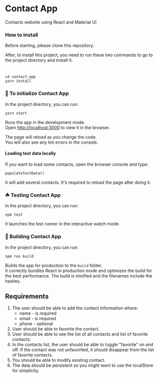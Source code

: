 # Contact App

Contacts website using React and Material UI

### How to install

Before starting, please clone this repository.

After, to install this project, you need to run these two commands to go to the project directory and install it:

#
```
cd contact-app
yarn install
```

### 🍻 To initialize Contact App

In the project directory, you can run:

```
yarn start
```

Runs the app in the development mode.<br>
Open [http://localhost:3000](http://localhost:3000) to view it in the browser.

The page will reload as you change the code.<br>
You will also see any lint errors in the console.

#### Loading test data locally

If you want to load some contacts, open the browser console and type:

```
populateTestData()
```

It will add several contacts.  It's required to reload the page after doing it.

### ☘ Testing Contact App

In the project directory, you can run:

```
npm test
```

It launches the test runner in the interactive watch mode.

### 🚀 Building Contact App

In the project directory, you can run:

```
npm run build
```

Builds the app for production to the `build` folder.<br>
It correctly bundles React in production mode and optimizes the build for the best performance.
The build is minified and the filenames include the hashes.

## Requirements

1. The user should be able to add the contact information where:
    - name - is required
    - email - is required
    - phone - optional
1. User should be able to favorite the contact.
1. User should be able to see the list of all contacts and list of favorite contacts.
1. In the contacts list, the user should be able to toggle "favorite" on and off. If the contact was not unfavorited, it should disappear from the list of favorite contacts.
1. You should be able to modify existing contact.
1. The data should be persistent so you might want to use the localStore for simplicity.
